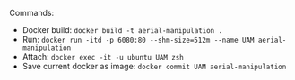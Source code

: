 Commands:
- Docker build: `docker build -t aerial-manipulation .`
- Run: `docker run -itd -p 6080:80 --shm-size=512m --name UAM aerial-manipulation`
- Attach: `docker exec -it -u ubuntu UAM zsh`
- Save current docker as image: `docker commit UAM aerial-manipulation`